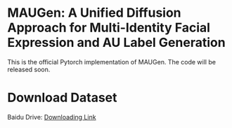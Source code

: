 # MAUGen: A Unified Diffusion Approach for Multi-Identity Facial Expression and AU Label Generation
This is the official Pytorch implementation of MAUGen.
The code will be released soon.

# Download Dataset

Baidu Drive: [Downloading Link](https://pan.baidu.com/s/1zst3Pknl53tS_DCRHpM0MQ?pwd=jwac)

